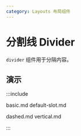 ```yaml
---
category: Layouts 布局组件
---
```


# 分割线 Divider

`divider` 组件用于分隔内容。

## 演示

:::include

basic.md default-slot.md

dashed.md vertical.md

:::